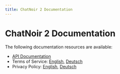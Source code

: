 ```yaml
---
title: ChatNoir 2 Documentation
---
```


# ChatNoir 2 Documentation

The following documentation resources are available:

- [API Documentation](/doc/api)
- Terms of Service: [English](/doc/terms), [Deutsch](/doc/terms-de)
- Privacy Policy: [English](/doc/privacy), [Deutsch](/doc/privacy-de)
